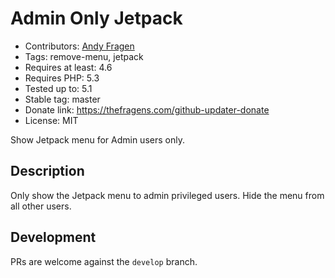 # Admin Only Jetpack

* Contributors: [Andy Fragen](https://github.com/afragen)
* Tags: remove-menu, jetpack
* Requires at least: 4.6
* Requires PHP: 5.3
* Tested up to: 5.1
* Stable tag: master
* Donate link: <https://thefragens.com/github-updater-donate>
* License: MIT

Show Jetpack menu for Admin users only.

## Description

Only show the Jetpack menu to admin privileged users. Hide the menu from all other users.

## Development

PRs are welcome against the `develop` branch.
